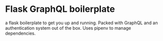 # Flask GraphQL boilerplate
a flask boilerplate to get you up and running. Packed with GraphQL and an authentication system out of the box.
Uses pipenv to manage dependencies.